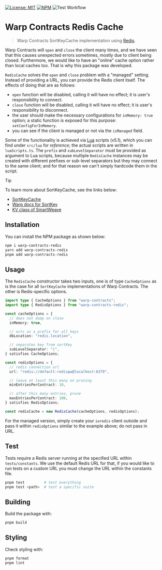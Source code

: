 [![License: MIT](https://img.shields.io/badge/license-MIT-yellow.svg)](https://opensource.org/licenses/MIT)
[![NPM](https://img.shields.io/npm/v/warp-contracts-redis?logo=npm&color=CB3837)](https://www.npmjs.com/package/warp-contracts-redis)
![Test Workflow](https://github.com/firstbatchxyz/warp-contracts-redis/actions/workflows/test.yml/badge.svg?branch=master)

# Warp Contracts Redis Cache

> Warp Contracts SortKeyCache implementation using [Redis](https://redis.io/).

Warp Contracts will `open` and `close` the client many times, and we have seen that this causes unexpected errors sometimes, mostly due to client being closed. Furthermore, we would like to have an "online" cache option rather than local caches too. That is why this package was developed.

`RedisCache` solves the `open` and `close` problem with a "managed" setting. Instead of providing a URL, you can provide the Redis client itself. The effects of doing that are as follows:

- `open` function will be disabled, calling it will have no effect; it is user's responsibility to connect.
- `close` function will be disabled, calling it will have no effect; it is user's responsibility to disconnect.
- the user should make the necessary configurations for `inMemory: true` option; a static function is exposed for this purpose: `setConfigForInMemory`.
- you can see if the client is managed or not via the `isManaged` field.

Some of the functionality is achieved via [Lua](https://www.lua.org/home.html) scripts (v5.1), which you can find under `src/lua` for _reference_; the actual scripts are written in `luaScripts.ts`. The `prefix` and `subLevelSeparator` must be provided as argument to Lua scripts, because multiple `RedisCache` instances may be created with different prefixes or sub-level separators but they may connect to the same client; and for that reason we can't simply hardcode them in the script.

> [!TIP]
>
> To learn more about SortKeyCache, see the links below:
>
> - [SortKeyCache](https://github.com/warp-contracts/warp/blob/main/src/cache/SortKeyCache.ts)
> - [Warp docs for SortKey](https://academy.warp.cc/docs/sdk/advanced/bundled-interaction#how-it-works)
> - [KV class of SmartWeave](https://github.com/warp-contracts/warp/blob/main/src/legacy/smartweave-global.ts#L260)

## Installation

You can install the NPM package as shown below:

```sh
npm i warp-contracts-redis
yarn add warp-contracts-redis
pnpm add warp-contracts-redis
```

## Usage

The `RedisCache` constructor takes two inputs, one is of type `CacheOptions` as is the case for all `SortKeyCache` implementations of Warp Contracts. The other is Redis-specific options.

```ts
import type { CacheOptions } from "warp-contracts";
import type { RedisOptions } from "warp-contracts-redis";

const cacheOptions = {
  // does not dump on close
  inMemory: true,

  // acts as a prefix for all keys
  dbLocation: "redis.location",

  // separates key from sortKey
  subLevelSeparator: "|",
} satisfies CacheOptions;

const redisOptions = {
  // redis connection url
  url: "redis://default:redispw@localhost:6379",

  // leave at least this many on pruning
  minEntriesPerContract: 10,

  // after this many entries, prune
  maxEntriesPerContract: 100,
} satisfies RedisOptions;

const redisCache = new RedisCache(cacheOptions, redisOptions);
```

For the managed version, simply create your `ioredis` client outside and pass it within `redisOptions` similar to the example above; do not pass in URL.

## Test

Tests require a Redis server running at the specified URL within `tests/constants`. We use the default Redis URL for that, if you would like to run tests on a custom URL you must change the URL within the constants file.

```sh
pnpm test         # test everything
pnpm test <path>  # test a specific suite
```

## Building

Build the package with:

```sh
pnpm build
```

## Styling

Check styling with:

```sh
pnpm format
pnpm lint
```
